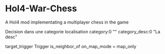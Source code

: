 # HoI4-War-Chess
A HoI4 mod implementating a multiplayer chess in the game

Decision dans une categorie
localisation category:0 ""
            category_desc:0 "La desc"

target_trigger
Trigger is_neighbor_of
on_map_mode = map_only